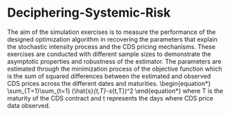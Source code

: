 # Deciphering-Systemic-Risk


The aim of the simulation exercises is to measure the performance of the designed optimization algorithm in recovering the parameters that explain the stochastic intensity process and the CDS pricing mechanisms. These exercises are conducted with different sample sizes to demonstrate the asymptotic properties and robustness of the estimator. The parameters are estimated through the minimization process of the objective function which is the sum of squared differences between the estimated and observed CDS prices across the different dates and maturities. 
\begin{equation*}
\sum_{T=1}\sum_{t=1} (\hat{s}_{t,T}-s_{t,T})^2
\end{equation*}
where T is the maturity of the CDS contract and t represents the days where CDS price data observed. 
